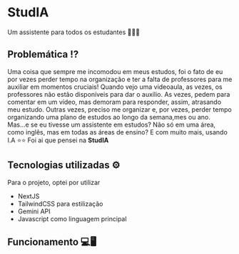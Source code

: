 # StudIA
Um assistente para todos os estudantes 🧑‍🎓🤓

## Problemática ⁉️
Uma coisa que sempre me incomodou em meus estudos, foi o fato de eu por vezes perder tempo na organização e ter a falta de professores para me auxiliar em momentos cruciais!
Quando vejo uma videoaula, as vezes, os professores não estão disponíveis para dar o auxílio. As vezes, pedem para comentar em um vídeo, mas demoram para responder, assim, atrasando meu estudo. Outras vezes, preciso me organizar e, por vezes, perder tempo organizando uma plano de estudos ao longo da semana,mes ou ano.
Mas...e se eu tivesse um assistente em estudos? Não só em uma área, como inglês, mas em todas as áreas de ensino? E com muito mais, usando I.A ⭐⭐
Foi ai que pensei na **StudIA**

## Tecnologias utilizadas ⚙️
Para o projeto, optei por utilizar

- NextJS
- TailwindCSS para estilização
- Gemini API 
- Javascript como linguagem principal

## Funcionamento 💻🖥️



